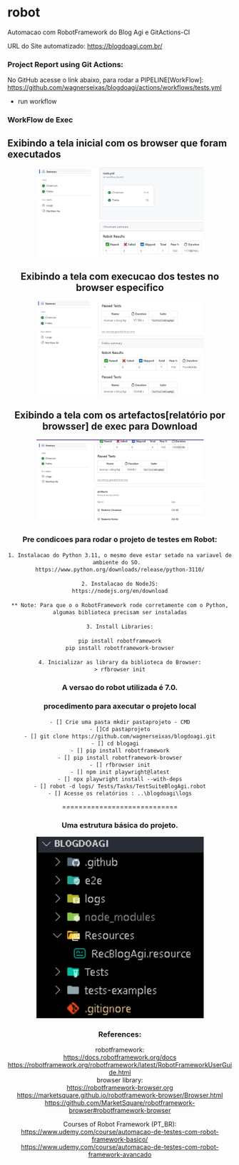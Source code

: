 # robot    
Automacao com RobotFramework do Blog Agi e GitActions-CI

URL do Site automatizado:
https://blogdoagi.com.br/

### Project Report using Git Actions:  


No GitHub acesse o link abaixo, para rodar a PIPELINE[WorkFlow]:  
https://github.com/wagnerseixas/blogdoagi/actions/workflows/tests.yml

- run workflow
### WorkFlow de Exec
## Exibindo a tela inicial com os browser que foram executados
<div align="center">
    <img width="375x462" title="Arquitetura do Projeto" src="workflowAction1.PNG"/>
<div>

## Exibindo a tela com execucao dos testes no browser especifico
<div align="center">
    <img width="375x462" title="Arquitetura do Projeto" src="workflowAction2.PNG"/>
<div>

## Exibindo a tela com os artefactos[relatório por browsser] de exec para Download
<div align="center">
    <img width="375x462" title="Arquitetura do Projeto" src="workflowAction3.PNG"/>
<div>


### Pre condicoes para rodar o projeto de testes em Robot:
```
1. Instalacao do Python 3.11, o mesmo deve estar setado na variavel de ambiente do SO.  
https://www.python.org/downloads/release/python-3110/

2. Instalacao do NodeJS:
https://nodejs.org/en/download

** Note: Para que o o RobotFramework rode corretamente com o Python, algumas biblioteca precisam ser instaladas

3. Install Libraries:

pip install robotframework
pip install robotframework-browser

4. Inicializar as library da biblioteca do Browser:
> rfbrowser init

```

### A versao do robot utilizada é 7.0.

### procedimento para axecutar o projeto local
```
- [] Crie uma pasta mkdir pastaprojeto - CMD
- []Cd pastaprojeto
- [] git clone https://github.com/wagnerseixas/blogdoagi.git
- [] cd blogagi   
- [] pip install robotframework
- [] pip install robotframework-browser
- [] rfbrowser init
- [] npm init playwright@latest
- [] npx playwright install --with-deps
- [] robot -d logs/ Tests/Tasks/TestSuiteBlogAgi.robot
- [] Acesse os relatórios : ..\blogdoagi\logs
```

============================


### Uma estrutura básica do projeto.

<div align="center">
    <img width="375x462" title="Arquitetura do Projeto" src="ArquiteturaProj1.PNG"/>
<div>



### References: 

robotframework:  
https://docs.robotframework.org/docs  
https://robotframework.org/robotframework/latest/RobotFrameworkUserGuide.html  
browser library:  
https://robotframework-browser.org   
https://marketsquare.github.io/robotframework-browser/Browser.html  
https://github.com/MarketSquare/robotframework-browser#robotframework-browser  

Courses of Robot Framework (PT_BR):  
https://www.udemy.com/course/automacao-de-testes-com-robot-framework-basico/  
https://www.udemy.com/course/automacao-de-testes-com-robot-framework-avancado   
